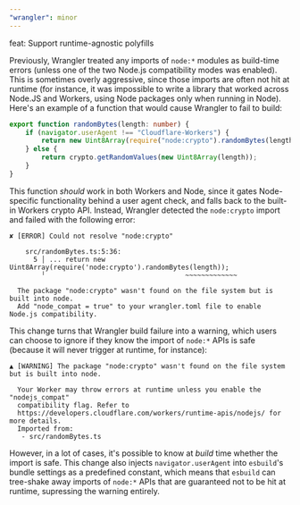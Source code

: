 ```yaml
---
"wrangler": minor
---
```


feat: Support runtime-agnostic polyfills

Previously, Wrangler treated any imports of `node:*` modules as build-time errors (unless one of the two Node.js compatibility modes was enabled). This is sometimes overly aggressive, since those imports are often not hit at runtime (for instance, it was impossible to write a library that worked across Node.JS and Workers, using Node packages only when running in Node). Here's an example of a function that would cause Wrangler to fail to build:

```ts
export function randomBytes(length: number) {
	if (navigator.userAgent !== "Cloudflare-Workers") {
		return new Uint8Array(require("node:crypto").randomBytes(length));
	} else {
		return crypto.getRandomValues(new Uint8Array(length));
	}
}
```

This function _should_ work in both Workers and Node, since it gates Node-specific functionality behind a user agent check, and falls back to the built-in Workers crypto API. Instead, Wrangler detected the `node:crypto` import and failed with the following error:

```
✘ [ERROR] Could not resolve "node:crypto"

    src/randomBytes.ts:5:36:
      5 │ ... return new Uint8Array(require('node:crypto').randomBytes(length));
        ╵                                   ~~~~~~~~~~~~~

  The package "node:crypto" wasn't found on the file system but is built into node.
  Add "node_compat = true" to your wrangler.toml file to enable Node.js compatibility.
```

This change turns that Wrangler build failure into a warning, which users can choose to ignore if they know the import of `node:*` APIs is safe (because it will never trigger at runtime, for instance):

```
▲ [WARNING] The package "node:crypto" wasn't found on the file system but is built into node.

  Your Worker may throw errors at runtime unless you enable the "nodejs_compat"
  compatibility flag. Refer to
  https://developers.cloudflare.com/workers/runtime-apis/nodejs/ for more details.
  Imported from:
   - src/randomBytes.ts
```

However, in a lot of cases, it's possible to know at _build_ time whether the import is safe. This change also injects `navigator.userAgent` into `esbuild`'s bundle settings as a predefined constant, which means that `esbuild` can tree-shake away imports of `node:*` APIs that are guaranteed not to be hit at runtime, supressing the warning entirely.
